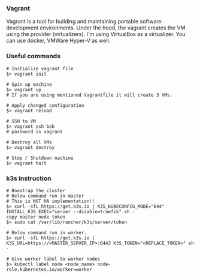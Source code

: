 ### Vagrant

Vagrant is a tool for building and maintaining portable software development environments. Under the hood, the vagrant creates the VM using the provider (virtualizers). I'm using VirtualBox as a virtualizer. You can use docker, VMWare Hyper-V as well.


### Useful commands
```shell
# Initialize vagrant file
$> vagrant init

# Spin up machine
$> vagrant up
# If you are using mentioned Vagrantfile it will create 3 VMs.

# Apply changed configuration
$> vagrant reload

# SSH to VM
$> vagrant ssh bob 
# password is vagrant

# Destroy all VMs
$> vagrant destroy

# Stop / Shutdown machine
$> vagrant halt
```


### k3s instruction
```
# Boostrap the cluster
# Below command run in master
# This is NOT HA implementation!!
$> curl -sfL https://get.k3s.io | K3S_KUBECONFIG_MODE="644" INSTALL_K3S_EXEC="server --disable=traefik" sh - 
copy master node token 
$> sudo cat /var/lib/rancher/k3s/server/token

# Below command run in worker.
$> curl -sfL https://get.k3s.io | K3S_URL=https://<MASTER_SERVER_IP>:6443 K3S_TOKEN="<REPLACE_TOKEN>" sh -

# Give worker label to worker nodes
$> kubectl label node <node_name> node-role.kubernetes.io/worker=worker
```
